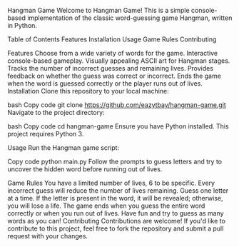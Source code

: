 Hangman Game
Welcome to Hangman Game! This is a simple console-based implementation of the classic word-guessing game Hangman, written in Python.

Table of Contents
Features
Installation
Usage
Game Rules
Contributing

Features
Choose from a wide variety of words for the game.
Interactive console-based gameplay.
Visually appealing ASCII art for Hangman stages.
Tracks the number of incorrect guesses and remaining lives.
Provides feedback on whether the guess was correct or incorrect.
Ends the game when the word is guessed correctly or the player runs out of lives.
Installation
Clone this repository to your local machine:

bash
Copy code
git clone https://github.com/eazytbay/hangman-game.git
Navigate to the project directory:

bash
Copy code
cd hangman-game
Ensure you have Python installed. This project requires Python 3.

Usage
Run the Hangman game script:

Copy code
python main.py
Follow the prompts to guess letters and try to uncover the hidden word before running out of lives.

Game Rules
You have a limited number of lives, 6 to be specific. Every incorrect guess will reduce the number of lives remaining.
Guess one letter at a time. If the letter is present in the word, it will be revealed; otherwise, you will lose a life.
The game ends when you guess the entire word correctly or when you run out of lives.
Have fun and try to guess as many words as you can!
Contributing
Contributions are welcome! If you'd like to contribute to this project, feel free to fork the repository and submit a pull request with your changes.
